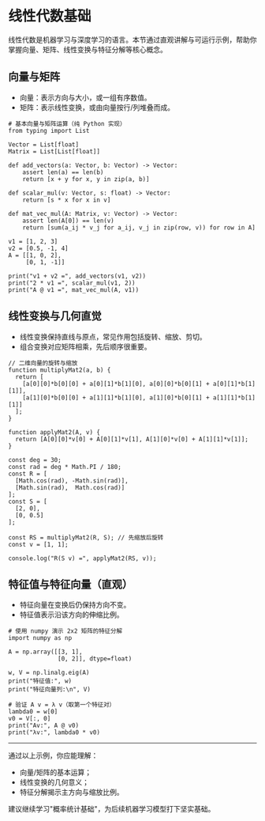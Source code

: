 # 线性代数基础

线性代数是机器学习与深度学习的语言。本节通过直观讲解与可运行示例，帮助你掌握向量、矩阵、线性变换与特征分解等核心概念。

## 向量与矩阵

- 向量：表示方向与大小，或一组有序数值。
- 矩阵：表示线性变换，或由向量按行/列堆叠而成。

```editor:python
# 基本向量与矩阵运算（纯 Python 实现）
from typing import List

Vector = List[float]
Matrix = List[List[float]]

def add_vectors(a: Vector, b: Vector) -> Vector:
    assert len(a) == len(b)
    return [x + y for x, y in zip(a, b)]

def scalar_mul(v: Vector, s: float) -> Vector:
    return [s * x for x in v]

def mat_vec_mul(A: Matrix, v: Vector) -> Vector:
    assert len(A[0]) == len(v)
    return [sum(a_ij * v_j for a_ij, v_j in zip(row, v)) for row in A]

v1 = [1, 2, 3]
v2 = [0.5, -1, 4]
A = [[1, 0, 2],
     [0, 1, -1]]

print("v1 + v2 =", add_vectors(v1, v2))
print("2 * v1 =", scalar_mul(v1, 2))
print("A @ v1 =", mat_vec_mul(A, v1))
```

## 线性变换与几何直觉

- 线性变换保持直线与原点，常见作用包括旋转、缩放、剪切。
- 组合变换对应矩阵相乘，先后顺序很重要。

```editor:javascript
// 二维向量的旋转与缩放
function multiplyMat2(a, b) {
  return [
    [a[0][0]*b[0][0] + a[0][1]*b[1][0], a[0][0]*b[0][1] + a[0][1]*b[1][1]],
    [a[1][0]*b[0][0] + a[1][1]*b[1][0], a[1][0]*b[0][1] + a[1][1]*b[1][1]]
  ];
}

function applyMat2(A, v) {
  return [A[0][0]*v[0] + A[0][1]*v[1], A[1][0]*v[0] + A[1][1]*v[1]];
}

const deg = 30;
const rad = deg * Math.PI / 180;
const R = [
  [Math.cos(rad), -Math.sin(rad)],
  [Math.sin(rad),  Math.cos(rad)]
];
const S = [
  [2, 0],
  [0, 0.5]
];

const RS = multiplyMat2(R, S); // 先缩放后旋转
const v = [1, 1];

console.log("R(S v) =", applyMat2(RS, v));
```

## 特征值与特征向量（直观）

- 特征向量在变换后仍保持方向不变。
- 特征值表示沿该方向的伸缩比例。

```editor:python
# 使用 numpy 演示 2x2 矩阵的特征分解
import numpy as np

A = np.array([[3, 1],
              [0, 2]], dtype=float)

w, V = np.linalg.eig(A)
print("特征值:", w)
print("特征向量列:\n", V)

# 验证 A v = λ v（取第一个特征对）
lambda0 = w[0]
v0 = V[:, 0]
print("Av:", A @ v0)
print("λv:", lambda0 * v0)
```

---

通过以上示例，你应能理解：
- 向量/矩阵的基本运算；
- 线性变换的几何意义；
- 特征分解揭示主方向与缩放比例。

建议继续学习"概率统计基础"，为后续机器学习模型打下坚实基础。
